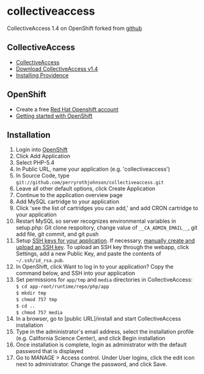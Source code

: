 # collectiveaccess
CollectiveAccess 1.4 on OpenShift
forked from [github](https://github.com/perryrothjohnson/collectiveaccess)

## CollectiveAccess
* [CollectiveAccess](http://www.collectiveaccess.org)
* [Download CollectiveAccess v1.4](https://github.com/collectiveaccess/providence/tree/release-1.4)
* [Installing Providence](http://docs.collectiveaccess.org/wiki/Installing_Providence)

## OpenShift
* Create a free [Red Hat Openshift account](https://openshift.redhat.com)
* [Getting started with OpenShift](https://openshift.redhat.com/app/getting_started)

## Installation
1. Login into [OpenShift](https://openshift.redhat.com)
2. Click Add Application
3. Select PHP-5.4
4. In Public URL, name your application (e.g. 'collectiveaccess')
5. In Source Code, type `git://github.com/perryrothjohnson/collectiveaccess.git`
6. Leave all other default options, click Create Application
7. Continue to the application overview page
8. Add MySQL cartridge to your application
8. Click 'see the list of cartridges you can add,' and add CRON cartridge to your application
9. Restart MySQL so server recognizes environmental variables in setup.php: Git clone respoitory, change value of `__CA_ADMIN_EMAIL__`, git add file, git commit, and git push
10. Setup [SSH keys for your application](https://developers.openshift.com/en/managing-remote-connection.html#keys). If necessary, [manually create and upload an SSH key](http://docs.openshift.com/online/user_guide/ssh_keys.html#tutorial-creating-and-uploading-ssh-keys). To upload an SSH key through the webapp, click Settings, add a new Public Key, and paste the contents of `~/.ssh/id_rsa.pub`.
11. In OpenShift, click Want to log in to your application? Copy the command below, and SSH into your application
12. Set permissions for `app/tmp` and `media` directories in CollectiveAccess:  
`$ cd app-root/runtime/repo/php/app`  
`$ mkdir tmp`  
`$ chmod 757 tmp`  
`$ cd ..`  
`$ chmod 757 media`
13. In a browser, go to [public URL]/install and start CollectiveAccess installation
14. Type in the administrator's email address, select the installation profile (e.g. California Science Center), and click Begin installation
15. Once installation is complete, login as administrator with the default password that is displayed
16. Go to MANAGE > Access control. Under User logins, click the edit icon next to administrator. Change the password, and click Save.
